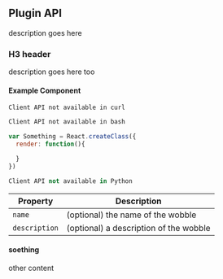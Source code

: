 ## Plugin API

description goes here

### H3 header

description goes here too

#### Example Component

```curl
Client API not available in curl
```

```bash
Client API not available in bash
```

```javascript
var Something = React.createClass({
  render: function(){

  }
})
```

```python
Client API not available in Python
```

Property | Description
---|---
`name` | (optional) the name of the wobble
`description` | (optional) a description of the wobble

#### soething

other content
